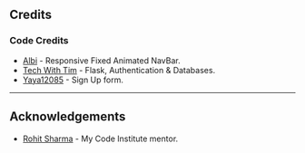 ## Credits

### Code Credits

* [Albi](https://codepen.io/albizan/pen/mMWdWZ) - Responsive Fixed Animated NavBar.
* [Tech With Tim](https://www.youtube.com/watch?v=dam0GPOAvVI) - Flask, Authentication & Databases.
* [Yaya12085](https://uiverse.io/Yaya12085/horrible-grasshopper-43) - Sign Up form.

- - -

## Acknowledgements

* [Rohit Sharma](https://github.com/rohit0286) - My Code Institute mentor.